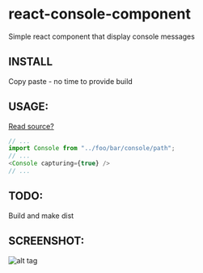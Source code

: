 # react-console-component
Simple react component that display console messages

## INSTALL
Copy paste - no time to provide build

## USAGE:
[Read source?](/src/component/Console.js)

```javascript
// ...
import Console from "../foo/bar/console/path";
// ...
<Console capturing={true} />
// ...
```

## TODO:
Build and make dist

## SCREENSHOT:

![alt tag](http://webcarrot.eu/github/react-console-component.png)
